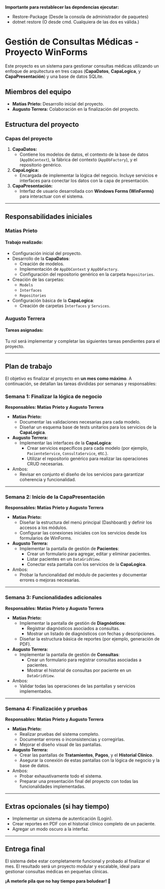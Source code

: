 **Importante para restablecer las depndencias ejecutar:**
- Restore-Package (Desde la consola de administrador de paquetes)
- dotnet restore (O desde cmd. Cualquiera de las dos es válida.)

# Gestión de Consultas Médicas - Proyecto WinForms

Este proyecto es un sistema para gestionar consultas médicas utilizando un enfoque de arquitectura en tres capas (**CapaDatos**, **CapaLogica**, y **CapaPresentación**) y una base de datos SQLite.

## Miembros del equipo
- **Matías Prieto:** Desarrollo inicial del proyecto.
- **Augusto Terrera:** Colaboración en la finalización del proyecto.

## Estructura del proyecto

### Capas del proyecto
1. **CapaDatos:**
   - Contiene los modelos de datos, el contexto de la base de datos (`AppDbContext`), la fábrica del contexto (`AppDbFactory`), y el repositorio genérico.
2. **CapaLogica:**
   - Encargada de implementar la lógica del negocio. Incluye servicios e interfaces para conectar los datos con la capa de presentación.
3. **CapaPresentación:**
   - Interfaz de usuario desarrollada con **Windows Forms (WinForms)** para interactuar con el sistema.

---

## Responsabilidades iniciales

### **Matías Prieto**
#### Trabajo realizado:
- Configuración inicial del proyecto.
- Desarrollo de la **CapaDatos**:
  - Creación de modelos.
  - Implementación de `AppDbContext` y `AppDbFactory`.
  - Configuración del repositorio genérico en la carpeta `Repositories`.
- Creación de las carpetas:
  - `Models`
  - `Interfaces`
  - `Repositories`
- Configuración básica de la **CapaLogica**:
  - Creación de carpetas `Interfaces` y `Services`.

### **Augusto Terrera**
#### Tareas asignadas:
Tu rol será implementar y completar las siguientes tareas pendientes para el proyecto.

---

## Plan de trabajo
El objetivo es finalizar el proyecto en **un mes como máximo**. A continuación, se detallan las tareas divididas por semanas y responsables:

### Semana 1: Finalizar la lógica de negocio
**Responsables: Matías Prieto y Augusto Terrera**
- **Matías Prieto:**
  - Documentar las validaciones necesarias para cada modelo.
  - Diseñar un esquema base de tests unitarios para los servicios de la **CapaLogica**.
- **Augusto Terrera:**
  - Implementar las interfaces de la **CapaLogica**:
    - Crear servicios específicos para cada modelo (por ejemplo, `PacienteService`, `ConsultaService`, etc.).
    - Utilizar el repositorio genérico para realizar las operaciones CRUD necesarias.
- Ambos:
  - Revisar en conjunto el diseño de los servicios para garantizar coherencia y funcionalidad.

---

### Semana 2: Inicio de la CapaPresentación
**Responsables: Matías Prieto y Augusto Terrera**
- **Matías Prieto:**
  - Diseñar la estructura del menú principal (Dashboard) y definir los accesos a los módulos.
  - Configurar las conexiones iniciales con los servicios desde los formularios de WinForms.
- **Augusto Terrera:**
  - Implementar la pantalla de gestión de **Pacientes**:
    - Crear un formulario para agregar, editar y eliminar pacientes.
    - Listar pacientes en un `DataGridView`.
    - Conectar esta pantalla con los servicios de la **CapaLogica**.
- Ambos:
  - Probar la funcionalidad del módulo de pacientes y documentar errores o mejoras necesarias.

---

### Semana 3: Funcionalidades adicionales
**Responsables: Matías Prieto y Augusto Terrera**
- **Matías Prieto:**
  - Implementar la pantalla de gestión de **Diagnósticos**:
    - Registrar diagnósticos asociados a consultas.
    - Mostrar un listado de diagnósticos con fechas y descripciones.
  - Diseñar la estructura básica de reportes (por ejemplo, generación de PDF).
- **Augusto Terrera:**
  - Implementar la pantalla de gestión de **Consultas**:
    - Crear un formulario para registrar consultas asociadas a pacientes.
    - Mostrar el historial de consultas por paciente en un `DataGridView`.
- Ambos:
  - Validar todas las operaciones de las pantallas y servicios implementados.

---

### Semana 4: Finalización y pruebas
**Responsables: Matías Prieto y Augusto Terrera**
- **Matías Prieto:**
  - Realizar pruebas del sistema completo.
  - Documentar errores o inconsistencias y corregirlas.
  - Mejorar el diseño visual de las pantallas.
- **Augusto Terrera:**
  - Crear las pantallas de **Tratamientos**, **Pagos**, y el **Historial Clínico**.
  - Asegurar la conexión de estas pantallas con la lógica de negocio y la base de datos.
- Ambos:
  - Probar exhaustivamente todo el sistema.
  - Preparar una presentación final del proyecto con todas las funcionalidades implementadas.

---

## Extras opcionales (si hay tiempo)
- Implementar un sistema de autenticación (Login).
- Crear reportes en PDF con el historial clínico completo de un paciente.
- Agregar un modo oscuro a la interfaz.

---

## Entrega final
El sistema debe estar completamente funcional y probado al finalizar el mes. El resultado será un proyecto modular y escalable, ideal para gestionar consultas médicas en pequeñas clínicas.

**¡A meterle pila que no hay tiempo para boludear! 💪**
